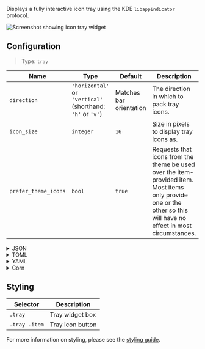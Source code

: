 Displays a fully interactive icon tray using the KDE `libappindicator` protocol.

![Screenshot showing icon tray widget](https://user-images.githubusercontent.com/5057870/184540135-78ffd79d-f802-4c79-b09a-05a733dadc55.png)

## Configuration

> Type: `tray`

| Name                 | Type                                                       | Default                 | Description                                                                                                                                                         |
|----------------------|------------------------------------------------------------|-------------------------|---------------------------------------------------------------------------------------------------------------------------------------------------------------------|
| `direction`        | `'horizontal'` or `'vertical'` (shorthand: `'h'` or `'v'`) | Matches bar orientation | The direction in which to pack tray icons.                                                                                                                          |
| `icon_size`          | `integer`                                                  | `16`                    | Size in pixels to display tray icons as.                                                                                                                            |
| `prefer_theme_icons` | `bool`                                                     | `true`                  | Requests that icons from the theme be used over the item-provided item. Most items only provide one or the other so this will have no effect in most circumstances. |

<details>
<summary>JSON</summary>

```json
{
  "end": [
    {
      "type": "tray",
      "direction": "top_to_bottom"
    }
  ]
}
```

</details>

<details>
<summary>TOML</summary>

```toml
[[end]]
type = "tray"
direction = "top_to_bottom"
```

</details>

<details>
<summary>YAML</summary>

```yaml
end:
  - type: "tray"
    direction: "top_to_bottom"
```

</details>

<details>
<summary>Corn</summary>

```corn
{
  end = [{
    type = "tray"
    direction = "top_to_bottom"
  }]
}
```

</details>

## Styling

| Selector      | Description      |
|---------------|------------------|
| `.tray`       | Tray widget box  |
| `.tray .item` | Tray icon button |

For more information on styling, please see the [styling guide](styling-guide).
